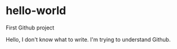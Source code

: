 # hello-world
First Github project

Hello,
I don't know what to write. 
I'm trying to understand Github.
